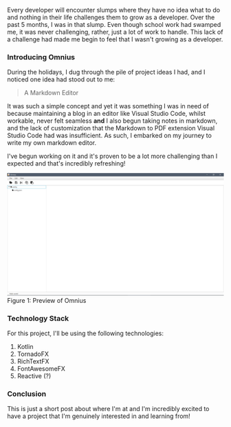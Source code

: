 Every developer will encounter slumps where they have no idea what to do and nothing in their life challenges them
to grow as a developer. Over the past 5 months, I was in that slump. Even though school work had swamped me, it was
never challenging, rather, just a lot of work to handle. This lack of a challenge had made me begin to feel that I 
wasn't growing as a developer. 

### Introducing Omnius
During the holidays, I dug through the pile of project ideas I had, and I noticed one idea had stood out to me:

> A Markdown Editor 

It was such a simple concept and yet it was something I was in need of because maintaining a blog in an editor like 
Visual Studio Code, whilst workable, never felt seamless **and** I also begun taking notes in markdown, and the 
lack of customization that the Markdown to PDF extension Visual Studio Code had was insufficient. As such, I embarked
on my journey to write my own markdown editor.

I've begun working on it and it's proven to be a lot more challenging than I expected and that's incredibly refreshing!

![](../assets/img/Omnius_Preview.png)
Figure 1: Preview of Omnius

### Technology Stack
For this project, I'll be using the following technologies:

1. Kotlin
2. TornadoFX
3. RichTextFX
4. FontAwesomeFX
5. Reactive (?)

### Conclusion
This is just a short post about where I'm at and I'm incredibly excited to have a project that I'm genuinely interested
in and learning from!

